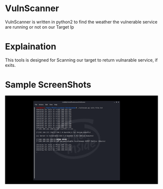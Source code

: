 # VulnScanner
VulnScanner is written in python2  to find the weather the vulnerable service are running or not on our Target Ip
# Explaination 
This tools is designed for Scanning our target to return vulnarable service, if exits.
# Sample ScreenShots
![alt text](https://github.com/Proxy1100/VulnScanner/blob/master/img.png)
